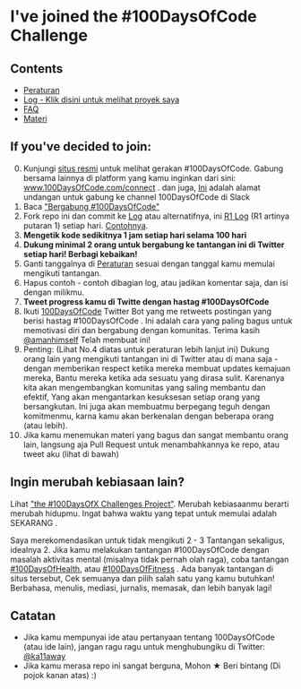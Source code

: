 # I've joined the #100DaysOfCode Challenge

## Contents

* [Peraturan](rules.md)
* [Log - Klik disini untuk melihat proyek saya](log.md)
* [FAQ](FAQ.md)
* [Materi](resources.md)

## If you've decided to join:

0.  Kunjungi [situs resmi](http://100daysofcode.com/) untuk melihat gerakan #100DaysOfCode. Gabung bersama lainnya di platform yang kamu inginkan dari sini: www.100DaysOfCode.com/connect .
    dan juga, [Ini](https://join.slack.com/t/100xcode/shared_invite/enQtMzA2NzUyODY4MTgyLWM2NzMzYzBmZTcwOTk0MzM2YTI5OWQzM2M3ZTVjZTUyMTE0NDk3ZjdiZmExNGU5Mjg3ODgzZTQxODI3YTNjZjA) adalah alamat undangan untuk gabung ke channel 100DaysOfCode di Slack
1.  Baca ["Bergabung #100DaysOfCode"](https://medium.freecodecamp.com/join-the-100daysofcode-556ddb4579e4)
1.  Fork repo ini dan commit ke [Log](log.md) atau alternatifnya, ini [R1 Log](r1-log.md) (R1 artinya putaran 1) setiap hari. [Contohnya](https://github.com/Kallaway/100-days-kallaway-log).
1.  **Mengetik kode sedikitnya 1 jam setiap hari selama 100 hari**
1.  **Dukung minimal 2 orang untuk bergabung ke tantangan ini di Twitter setiap hari! Berbagi kebaikan!**
1.  Ganti tanggalnya di [Peraturan](rules.md) sesuai dengan tanggal kamu memulai mengikuti tantangan.
1.  Hapus contoh - contoh dibagian log, atau jadikan komentar saja, dan isi dengan milikmu.
1.  **Tweet progress kamu di Twitte dengan hastag #100DaysOfCode**
1.  Ikuti [100DaysOfCode](https://twitter.com/_100DaysOfCode) Twitter Bot yang me retweets postingan yang berisi hastag #100DaysOfCode . Ini adalah cara yang paling bagus untuk memotivasi diri dan bergabung dengan komunitas. Terima kasih [@amanhimself](https://twitter.com/amanhimself) Telah membuat ini!
1.  Penting: (Lihat No.4 diatas untuk peraturan lebih lanjut ini) Dukung orang lain yang mengikuti tantangan ini di Twitter atau di mana saja - dengan memberikan respect ketika mereka membuat updates kemajuan mereka, Bantu mereka ketika ada sesuatu yang dirasa sulit. Karenanya kita akan mengembangkan komunitas yang saling membantu dan efektif, Yang akan mengantarkan kesuksesan setiap orang yang bersangkutan. Ini juga akan membuatmu berpegang teguh dengan komitmenmu, karna kamu akan berkenalan dengan beberapa orang (atau lebih).
1.  Jika kamu menemukan materi yang bagus dan sangat membantu orang lain, langsung aja Pull Request untuk menambahkannya ke repo, atau tweet aku (lihat di bawah)

## Ingin merubah kebiasaan lain?

Lihat ["the #100DaysOfX Challenges Project"](http://100daysofx.com/). Merubah kebiasaanmu berarti merubah hidupmu. Ingat bahwa waktu yang tepat untuk memulai adalah SEKARANG .

Saya merekomendasikan untuk tidak mengikuti 2 - 3 Tantangan sekaligus, idealnya 2. Jika kamu melakukan tantangan #100DaysOfCode dengan masalah aktivitas mental (misalnya tidak pernah olah raga), coba tantangan [#100DaysOfHealth](http://100daysofx.com/where-x-is/health/), atau [#100DaysOfFitness](http://100daysofx.com/challenges/) . Ada banyak tantangan di situs tersebut, Cek semuanya dan pilih salah satu yang kamu butuhkan! Berbahasa, menulis, mediasi, jurnalis, memasak, dan lebih banyak lagi!

## Catatan

* Jika kamu mempunyai ide atau pertanyaan tentang 100DaysOfCode (atau ide lain), jangan ragu ragu untuk menghubungiku di Twitter: [@ka11away](https://twitter.com/ka11away)
* Jika kamu merasa repo ini sangat berguna, Mohon &#9733; Beri bintang (Di pojok kanan atas) :)
